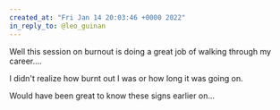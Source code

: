 ```yaml
---
created_at: "Fri Jan 14 20:03:46 +0000 2022"
in_reply_to: @leo_guinan
---
```


Well this session on burnout is doing a great job of walking through my career....

I didn't realize how burnt out I was or how long it was going on. 

Would have been great to know these signs earlier on...